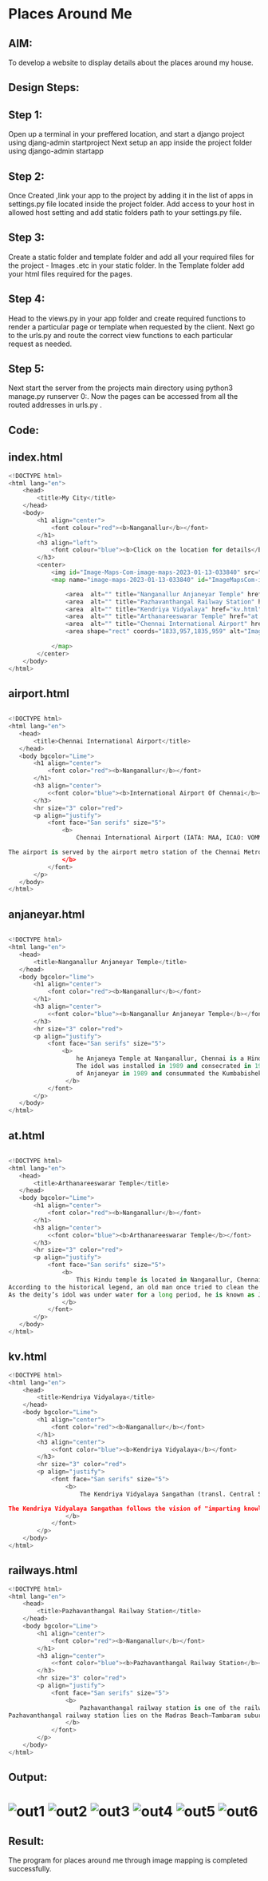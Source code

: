# Places Around Me
## AIM:
To develop a website to display details about the places around my house.

## Design Steps:
## Step 1:
Open up a terminal in your preffered location, and start a django project using djang-admin startproject <your-project-name> Next setup an app inside the project folder using django-admin startapp <your-app-name>

## Step 2:
Once Created ,link your app to the project by adding it in the list of apps in settings.py file located inside the project folder. Add access to your host in allowed host setting and add static folders path to your settings.py file.

## Step 3:
Create a static folder and template folder and add all your required files for the project - Images .etc in your static folder. In the Template folder add your html files required for the pages.

## Step 4:
Head to the views.py in your app folder and create required functions to render a particular page or template when requested by the client. Next go to the urls.py and route the correct view functions to each particular request as needed.

## Step 5:
Next start the server from the projects main directory using python3 manage.py runserver 0:<portnumber>. Now the pages can be accessed from all the routed addresses in urls.py .


## Code:

## index.html

~~~ python
<!DOCTYPE html>
<html lang="en">
    <head>
        <title>My City</title>
    </head>
    <body>
        <h1 align="center">
            <font colour="red"><b>Nanganallur</b></font>
        </h1>
        <h3 align="left">
            <font colour="blue"><b>Click on the location for details</b></font>
        </h3>
        <center>
            <img id="Image-Maps-Com-image-maps-2023-01-13-033840" src="places.png" border="0" width="1835" height="959" orgWidth="1835" orgHeight="959" usemap="#image-maps-2023-01-13-033840" alt="" />
            <map name="image-maps-2023-01-13-033840" id="ImageMapsCom-image-maps-2023-01-13-033840">

                <area  alt="" title="Nanganallur Anjaneyar Temple" href="anjaneyar.html" shape="rect" coords="1358,664,1408,714" style="outline:none;" target="_self">
                <area  alt="" title="Pazhavanthangal Railway Station" href="railways.html" shape="rect" coords="1039,460,1089,510" style="outline:none;" target="_self"     />
                <area  alt="" title="Kendriya Vidyalaya" href="kv.html" shape="rect" coords="932,381,984,431" style="outline:none;" target="_self">
                <area  alt="" title="Arthanareeswarar Temple" href="at.html" shape="rect" coords="1066,731,1118,781" style="outline:none;" target="_self">
                <area  alt="" title="Chennai International Airport" href="airport.html" shape="rect" coords="202,267,307,376" style="outline:none;" target="_self">
                <area shape="rect" coords="1833,957,1835,959" alt="Image Map" style="outline:none;" title="Image Map" href="https://www.image-maps.com/" />
                
            </map>
        </center>
    </body>
</html>
~~~~


## airport.html
 ~~~ python

<!DOCTYPE html>
<html lang="en">
    <head>
        <title>Chennai International Airport</title>
    </head>
    <body bgcolor="Lime">
        <h1 align="center">
            <font color="red"><b>Nanganallur</b></font>
        </h1>
        <h3 align="center">
            <<font color="blue"><b>International Airport Of Chennai</b></font>
        </h3>
        <hr size="3" color="red">
        <p align="justify">
            <font face="San serifs" size="5">
                <b>
                    Chennai International Airport (IATA: MAA, ICAO: VOMM) is an international airport serving the city of Chennai, Tamil Nadu and its metropolitan area. It is located in Meenambakkam, around 20 km southwest of the city centre. Chennai International Airport is the 4th busiest airport in India and third busiest airport for international traffic in India. It was also 49th busiest airport in Asia in 2018 making it one of the four major airports in India under the top 50 list of 2018. In financial year 2021, the airport handled 9.53 million passengers.

The airport is served by the airport metro station of the Chennai Metro and the Tirusulam railway station of the Chennai Suburban Railway system. To cope with the passenger traffic, two new terminals, including one satellite terminal, are under construction to handle 40 million passengers per year.Once completed, it will be India's first airport to have a satellite terminal. The new satellite terminal will be connected through a four way underground walkalator for passenger movement across different terminals. Still, the Tirusulam airport complex is expected to reach saturation by 2035, with a peak capacity of 40 million passengers, and a proposal for a new greenfield airport in Parandur has been approved. Once the new airport is commissioned, both the airports will be functional.
                </b>
            </font>
        </p>
    </body>
</html>
 ~~~

## anjaneyar.html
 ~~~ python

<!DOCTYPE html>
<html lang="en">
    <head>
        <title>Nanganallur Anjaneyar Temple</title>
    </head>
    <body bgcolor="lime">
        <h1 align="center">
            <font color="red"><b>Nanganallur</b></font>
        </h1>
        <h3 align="center">
            <<font color="blue"><b>Nanganallur Anjaneyar Temple</b></font>
        </h3>
        <hr size="3" color="red">
        <p align="justify">
            <font face="San serifs" size="5">
                <b>
                    he Anjaneya Temple at Nanganallur, Chennai is a Hindu temple dedicated to the god Hanuman. The principal idol of Hanuman is 32-feet tall and sculpted from a single piece of granite, which the second tallest Hanuman after Panchavatee near Puducherry. 
                    The idol was installed in 1989 and consecrated in 1995. Sri Maruthi Bhaktha Samajam Trust, consisting of people with high spiritual beliefs, wished for this temple. Sri Chandrashekarendra Saraswati mahaswamiji of Kanchi Mutt entrenched the 32-foot idol 
                    of Anjaneyar in 1989 and consummated the Kumbabishekam in 1995. The distinguished factor of the 32-feet idol is that it was molded out of a single rock. 
                 </b>
            </font>
        </p>
    </body>
</html>
 ~~~

## at.html
 ~~~ python

<!DOCTYPE html>
<html lang="en">
    <head>
        <title>Arthanareeswarar Temple</title>
    </head>
    <body bgcolor="Lime">
        <h1 align="center">
            <font color="red"><b>Nanganallur</b></font>
        </h1>
        <h3 align="center">
            <<font color="blue"><b>Arthanareeswarar Temple</b></font>
        </h3>
        <hr size="3" color="red">
        <p align="justify">
            <font face="San serifs" size="5">
                <b>
                    This Hindu temple is located in Nanganallur, Chennai and is dedicated to Lord Shiva.
According to the historical legend, an old man once tried to clean the tank or pond in his land. While cleaning, he found idols of the temple in the tank submerged and buried. These idols were immediately cleaned and moved to a tent with a thatched roof. At the beginning, worshipping of these idols began by the lighting of lamps. The Hindu temple was built later on.
As the deity’s idol was under water for a long period, he is known as Jalakandeswarar( Jal standing for water). Later on the name was changed to Arthanareeswara. Arthanareeswara is the form of the supreme being representing both male and female forms at the same time. The devotee worshipping the Linga found at this Indian temple, accept the concept of worshipping Shiva and Devi together.
                </b>
            </font>
        </p>
    </body>
</html>
~~~

## kv.html
~~~ python
<!DOCTYPE html>
<html lang="en">
    <head>
        <title>Kendriya Vidyalaya</title>
    </head>
    <body bgcolor="Lime">
        <h1 align="center">
            <font color="red"><b>Nanganallur</b></font>
        </h1>
        <h3 align="center">
            <<font color="blue"><b>Kendriya Vidyalaya</b></font>
        </h3>
        <hr size="3" color="red">
        <p align="justify">
            <font face="San serifs" size="5">
                <b>
                    The Kendriya Vidyalaya Sangathan (transl. Central School Organization) is a system of central government schools in India that are instituted under the aegis of the Ministry of Education, Government of India. As of July 2022, it has a total of 1,248 schools in India, and three abroad in Moscow, Tehran and Kathmandu. It is one of the world's largest chains of schools and also the largest chain of schools in India is controlled by 25 Regional Offices and 05 ZIETs (Zonal Institute of Education and Training) under KVS (HQ).

The Kendriya Vidyalaya Sangathan follows the vision of "imparting knowledge/values and nurturing the talent, enthusiasm and creativity of the students and for seeking excellence through high-quality educational endeavours.
                </b>
            </font>
        </p>
    </body>
</html>
~~~

## railways.html
~~~ python
<!DOCTYPE html>
<html lang="en">
    <head>
        <title>Pazhavanthangal Railway Station</title>
    </head>
    <body bgcolor="Lime">
        <h1 align="center">
            <font color="red"><b>Nanganallur</b></font>
        </h1>
        <h3 align="center">
            <<font color="blue"><b>Pazhavanthangal Railway Station</b></font>
        </h3>
        <hr size="3" color="red">
        <p align="justify">
            <font face="San serifs" size="5">
                <b>
                    Pazhavanthangal railway station is one of the railway stations of the Chennai Beach–Chengelpet section of the Chennai Suburban Railway Network. It serves the neighbourhood of Pazhavanthangal and surrounding areas. It is situated about 18 km (11 mi) from Chennai Beach, and has an elevation of 12 m (39 ft) above sea level.
Pazhavanthangal railway station lies on the Madras Beach—Tambaram suburban section of the Chennai Suburban Railway, which was opened to traffic on 11 May 1931. The tracks were electrified on 15 November 1931.[1] The section was converted to 25 kV AC traction on 15 January 1967
                </b>
            </font>
        </p>
    </body>
</html>
~~~
## Output:
![out1](/out1.png)
![out2](/out2.png)
![out3](/out3.png)
![out4](/out4.png)
![out5](/out5.png)
![out6](/out6.png)
=======

## Result:
The program for places around me through image mapping is completed successfully.
